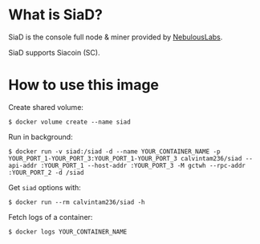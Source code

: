 # What is SiaD?

SiaD is the console full node & miner provided by [NebulousLabs](https://github.com/NebulousLabs/Sia).

SiaD supports Siacoin (SC).

# How to use this image

Create shared volume:

```console
$ docker volume create --name siad
```

Run in background:

```console
$ docker run -v siad:/siad -d --name YOUR_CONTAINER_NAME -p YOUR_PORT_1-YOUR_PORT_3:YOUR_PORT_1-YOUR_PORT_3 calvintam236/siad --api-addr :YOUR_PORT_1 --host-addr :YOUR_PORT_3 -M gctwh --rpc-addr :YOUR_PORT_2 -d /siad
```

Get `siad` options with:

```console
$ docker run --rm calvintam236/siad -h
```

Fetch logs of a container:

```console
$ docker logs YOUR_CONTAINER_NAME
```
